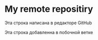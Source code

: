 # My remote repositiry

Эта строка написана в редакторе GitHub

Эта строка добавленна в побочной ветке